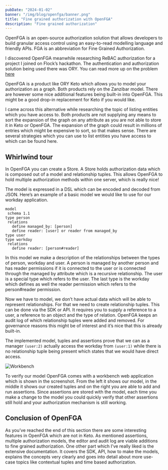 ```yaml
---
pubDate: "2024-01-02"
banner: "/img/blog/openfga/banner.png"
title: "Fine grained authorization with OpenFGA"
description: "Fine grained authorization"
---
```


OpenFGA is an open-source authorization solution that allows developers to build granular access control using an easy-to-read modelling language and friendly APIs. FGA is an abbreviation for Fine Grained Authorization.

I discovered OpenFGA meanwhile researching ReBAC authorization for a project I joined on Flock’s hackathon. The authentication and authorization solution being used there was ORY. You can read more up on the problem [here](https://medium.com/flock-community/a-case-study-on-separating-iam-from-business-logic-with-ory-6ecbe3626069)

OpenFGA is a product like ORY Keto which allows you to model your authorization as a graph. Both products rely on the Zanzibar model. There are however some nice additional features being built-in into OpenFGA. This might be a good drop-in replacement for Keto if you would like.

I came across this alternative while researching the topic of listing entities which you have access to. Both products are not supplying any means to sort the expansion of the graph on any attribute as you are not able to store it in Keto or OpenFGA. The expansion of the graph could result in millions of entries which might be expensive to sort, so that makes sense. There are several strategies which you can use to list entities you have access to which can be found here.

## Whirlwind tour

In OpenFGA you can create a Store. A Store holds authorization data which is composed out of a model and relationship tuples. This allows OpenFGA to hold multiple authorization methods within one server, which is really nice!

The model is expressed in a DSL which can be encoded and decoded from JSON. Here’s an example of a basic model we would like to use for our workday application.

```
model
 schema 1.1
type person
 relations
   define managed_by: [person]
   define reader: [user] or reader from managed_by
type user
type workday
 relations
   define reader: [person#reader]
```

In this model we make a description of the relationships between the types of person, workday and user. A person is managed by another person and has reader permissions if it is connected to the user or is connected through the managed by attribute which is a recursive relationship. The user is a special type which refers to the user. The last type is the workday which defines as well the reader permission which refers to the person#reader permission.

Now we have to model, we don’t have actual data which will be able to represent relationships. For that we need to create relationship tuples. This can be done via the SDK or API. It requires you to supply a reference to a user, a reference to an object and the type of relation. OpenFGA keeps an audit log of which relationship tuples were added and removed. For governance reasons this might be of interest and it’s nice that this is already built-in.

The implemented model, tuples and assertions prove that we can as a manager `(user:2)` actually access the workday from `(user:1)` while there is no relationship tuple being present which states that we would have direct access.

![Workbench](/img/blog/openfga/workbench.webp)

To verify our model OpenFGA comes with a workbench web application which is shown in the screenshot. From the left it shows our model, in the middle it shows our created tuples and on the right you are able to add and run assertions. Since assertions are stored with the model, each time you make a change to the model you could quickly verify that other assertions still hold and your authorization mechanism is still working.

## Conclusion of OpenFGA

As you’ve reached the end of this section there are some interesting features in OpenFGA which are not in Keto. As mentioned assertions, multiple authorization models, the editor and audit log are viable additions to fine grained authorization. One other part which I’ve really liked is the extensive documentation. It covers the SDK, API, how to make the models, explains the concepts very clearly and goes into detail about more use-case topics like contextual tuples and time based authorization.